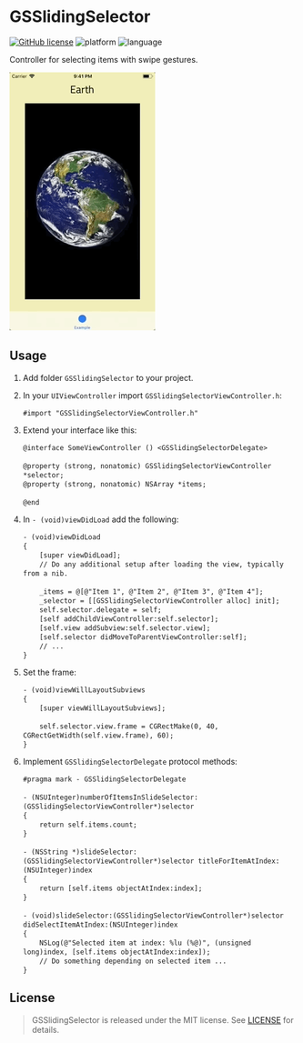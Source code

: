 # GSSlidingSelector

[![GitHub license](https://img.shields.io/github/license/galarius/GSSlidingSelector.svg)](https://github.com/galarius/GSSlidingSelector/blob/master/LICENSE)
![platform](https://img.shields.io/badge/platform-ios-lightgrey.svg)
![language](https://img.shields.io/badge/language-objc-orange.svg)

Controller for selecting items with swipe gestures.

![](assets/example.gif)

## Usage

1. Add folder `GSSlidingSelector` to your project.

2. In your `UIViewController` import `GSSlidingSelectorViewController.h`:

    ```objc
    #import "GSSlidingSelectorViewController.h"
    ```

3. Extend your interface like this:

    ```objc
    @interface SomeViewController () <GSSlidingSelectorDelegate>

    @property (strong, nonatomic) GSSlidingSelectorViewController *selector;
    @property (strong, nonatomic) NSArray *items;

    @end
    ```

4. In `- (void)viewDidLoad` add the following:

    ```objc
    - (void)viewDidLoad
    {
        [super viewDidLoad];
        // Do any additional setup after loading the view, typically from a nib.
        
        _items = @[@"Item 1", @"Item 2", @"Item 3", @"Item 4"];
        _selector = [[GSSlidingSelectorViewController alloc] init];
        self.selector.delegate = self;
        [self addChildViewController:self.selector];
        [self.view addSubview:self.selector.view];
        [self.selector didMoveToParentViewController:self];
        // ...
    }
    ```

5. Set the frame:

    ```objc
    - (void)viewWillLayoutSubviews
    {
        [super viewWillLayoutSubviews];
        
        self.selector.view.frame = CGRectMake(0, 40, CGRectGetWidth(self.view.frame), 60);
    }
    ```

6. Implement `GSSlidingSelectorDelegate` protocol methods:

    ```objc
    #pragma mark - GSSlidingSelectorDelegate

    - (NSUInteger)numberOfItemsInSlideSelector:(GSSlidingSelectorViewController*)selector
    {
        return self.items.count;
    }

    - (NSString *)slideSelector:(GSSlidingSelectorViewController*)selector titleForItemAtIndex:(NSUInteger)index
    {
        return [self.items objectAtIndex:index];
    }

    - (void)slideSelector:(GSSlidingSelectorViewController*)selector didSelectItemAtIndex:(NSUInteger)index
    {
        NSLog(@"Selected item at index: %lu (%@)", (unsigned long)index, [self.items objectAtIndex:index]);
        // Do something depending on selected item ...
    }
    ```

## License

> GSSlidingSelector is released under the MIT license. See [LICENSE](https://github.com/galarius/GSSlidingSelector/blob/master/LICENSE) for details.